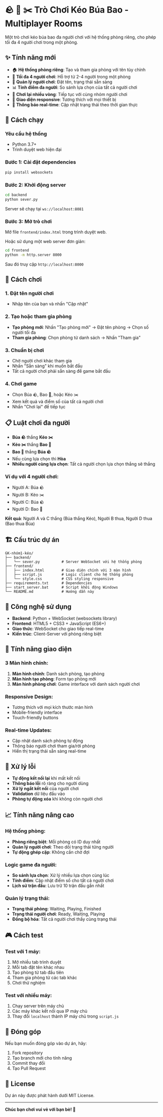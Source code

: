 # 🪨 📄 ✂️ Trò Chơi Kéo Búa Bao - Multiplayer Rooms

Một trò chơi kéo búa bao đa người chơi với hệ thống phòng riêng, cho phép tối đa 4 người chơi trong một phòng.

## ✨ Tính năng mới

- 🏠 **Hệ thống phòng riêng**: Tạo và tham gia phòng với tên tùy chỉnh
- 👥 **Tối đa 4 người chơi**: Hỗ trợ từ 2-4 người trong một phòng
- 🎯 **Quản lý người chơi**: Đặt tên, trạng thái sẵn sàng
- 📊 **Tính điểm đa người**: So sánh lựa chọn của tất cả người chơi
- 🔄 **Chơi lại nhiều vòng**: Tiếp tục với cùng nhóm người chơi
- 📱 **Giao diện responsive**: Tương thích với mọi thiết bị
- 🔔 **Thông báo real-time**: Cập nhật trạng thái theo thời gian thực

## 🚀 Cách chạy

### Yêu cầu hệ thống
- Python 3.7+
- Trình duyệt web hiện đại

### Bước 1: Cài đặt dependencies
```bash
pip install websockets
```

### Bước 2: Khởi động server
```bash
cd backend
python sever.py
```

Server sẽ chạy tại `ws://localhost:8081`

### Bước 3: Mở trò chơi
Mở file `frontend/index.html` trong trình duyệt web.

Hoặc sử dụng một web server đơn giản:
```bash
cd frontend
python -m http.server 8000
```
Sau đó truy cập `http://localhost:8000`

## 🎯 Cách chơi

### 1. **Đặt tên người chơi**
- Nhập tên của bạn và nhấn "Cập nhật"

### 2. **Tạo hoặc tham gia phòng**
- **Tạo phòng mới**: Nhấn "Tạo phòng mới" → Đặt tên phòng → Chọn số người tối đa
- **Tham gia phòng**: Chọn phòng từ danh sách → Nhấn "Tham gia"

### 3. **Chuẩn bị chơi**
- Chờ người chơi khác tham gia
- Nhấn "Sẵn sàng" khi muốn bắt đầu
- Tất cả người chơi phải sẵn sàng để game bắt đầu

### 4. **Chơi game**
- Chọn Búa 🪨, Bao 📄, hoặc Kéo ✂️
- Xem kết quả và điểm số của tất cả người chơi
- Nhấn "Chơi lại" để tiếp tục

## 📋 Luật chơi đa người

- **Búa 🪨** thắng **Kéo ✂️**
- **Kéo ✂️** thắng **Bao 📄**  
- **Bao 📄** thắng **Búa 🪨**
- Nếu cùng lựa chọn thì **Hòa**
- **Nhiều người cùng lựa chọn**: Tất cả người chọn lựa chọn thắng sẽ thắng

### Ví dụ với 4 người chơi:
- Người A: Búa 🪨
- Người B: Kéo ✂️  
- Người C: Búa 🪨
- Người D: Bao 📄

**Kết quả**: Người A và C thắng (Búa thắng Kéo), Người B thua, Người D thua (Bao thua Búa)

## 🏗️ Cấu trúc dự án

```
GK-nhóm1-kéo/
├── backend/
│   └── sever.py          # Server WebSocket với hệ thống phòng
├── frontend/
│   ├── index.html        # Giao diện chính với 3 màn hình
│   ├── script.js         # Logic client cho hệ thống phòng
│   └── style.css         # CSS styling responsive
├── requirements.txt      # Dependencies
├── start_server.bat      # Script khởi động Windows
└── README.md             # Hướng dẫn này
```

## 🔧 Công nghệ sử dụng

- **Backend**: Python + WebSocket (websockets library)
- **Frontend**: HTML5 + CSS3 + JavaScript (ES6+)
- **Giao thức**: WebSocket cho giao tiếp real-time
- **Kiến trúc**: Client-Server với phòng riêng biệt

## 🎨 Tính năng giao diện

### **3 Màn hình chính:**
1. **Màn hình chính**: Danh sách phòng, tạo phòng
2. **Màn hình tạo phòng**: Form tạo phòng mới
3. **Màn hình phòng chơi**: Game interface với danh sách người chơi

### **Responsive Design:**
- Tương thích với mọi kích thước màn hình
- Mobile-friendly interface
- Touch-friendly buttons

### **Real-time Updates:**
- Cập nhật danh sách phòng tự động
- Thông báo người chơi tham gia/rời phòng
- Hiển thị trạng thái sẵn sàng real-time

## 🐛 Xử lý lỗi

- **Tự động kết nối lại** khi mất kết nối
- **Thông báo lỗi** rõ ràng cho người dùng
- **Xử lý ngắt kết nối** của người chơi
- **Validation** dữ liệu đầu vào
- **Phòng tự động xóa** khi không còn người chơi

## 📈 Tính năng nâng cao

### **Hệ thống phòng:**
- **Phòng riêng biệt**: Mỗi phòng có ID duy nhất
- **Quản lý người chơi**: Theo dõi trạng thái từng người
- **Tự động ghép cặp**: Không cần chờ đợi

### **Logic game đa người:**
- **So sánh lựa chọn**: Xử lý nhiều lựa chọn cùng lúc
- **Tính điểm**: Cập nhật điểm số cho tất cả người chơi
- **Lịch sử trận đấu**: Lưu trữ 10 trận đấu gần nhất

### **Quản lý trạng thái:**
- **Trạng thái phòng**: Waiting, Playing, Finished
- **Trạng thái người chơi**: Ready, Waiting, Playing
- **Đồng bộ hóa**: Tất cả người chơi thấy cùng trạng thái

## 🎮 Cách test

### **Test với 1 máy:**
1. Mở nhiều tab trình duyệt
2. Mỗi tab đặt tên khác nhau
3. Tạo phòng từ tab đầu tiên
4. Tham gia phòng từ các tab khác
5. Chơi thử nghiệm

### **Test với nhiều máy:**
1. Chạy server trên máy chủ
2. Các máy khác kết nối qua IP máy chủ
3. Thay đổi `localhost` thành IP máy chủ trong `script.js`

## 🤝 Đóng góp

Nếu bạn muốn đóng góp vào dự án, hãy:
1. Fork repository
2. Tạo branch mới cho tính năng
3. Commit thay đổi
4. Tạo Pull Request

## 📄 License

Dự án này được phát hành dưới MIT License.

---

**Chúc bạn chơi vui vẻ với bạn bè! 🎉** 